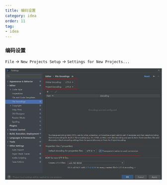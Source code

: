 ```yaml
---
title: 编码设置
category: idea
order: 11
tag:
- idea
---
```


### 编码设置

`File` -> `New Projects Setup` -> `Settings for New Projects...`

![idea-file-encodings.png](/images/idea/idea-file-encodings.png)